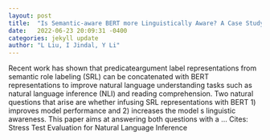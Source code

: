 ```yaml
---
layout: post
title:  "Is Semantic-aware BERT more Linguistically Aware? A Case Study on Natural Language Inference"
date:   2022-06-23 20:09:31 -0400
categories: jekyll update
author: "L Liu, I Jindal, Y Li"
---
```

Recent work has shown that predicateargument label representations from semantic role labeling (SRL) can be concatenated with BERT representations to improve natural language understanding tasks such as natural language inference (NLI) and reading comprehension. Two natural questions that arise are whether infusing SRL representations with BERT 1) improves model performance and 2) increases the model s linguistic awareness. This paper aims at answering both questions with a …
Cites: ‪Stress Test Evaluation for Natural Language Inference‬  